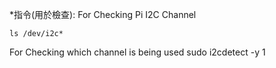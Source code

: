 *指令(用於檢查):
For Checking Pi I2C Channel
```
ls /dev/i2c*
```
For Checking which channel is being used
sudo i2cdetect -y 1
